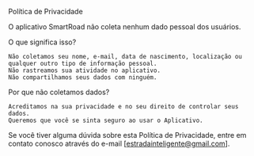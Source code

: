 Política de Privacidade

O aplicativo SmartRoad não coleta nenhum dado pessoal dos usuários.

O que significa isso?

    Não coletamos seu nome, e-mail, data de nascimento, localização ou qualquer outro tipo de informação pessoal.
    Não rastreamos sua atividade no aplicativo.
    Não compartilhamos seus dados com ninguém.

Por que não coletamos dados?

    Acreditamos na sua privacidade e no seu direito de controlar seus dados.
    Queremos que você se sinta seguro ao usar o Aplicativo.

Se você tiver alguma dúvida sobre esta Política de Privacidade, entre em contato conosco através do e-mail [estradainteligente@gmail.com].
